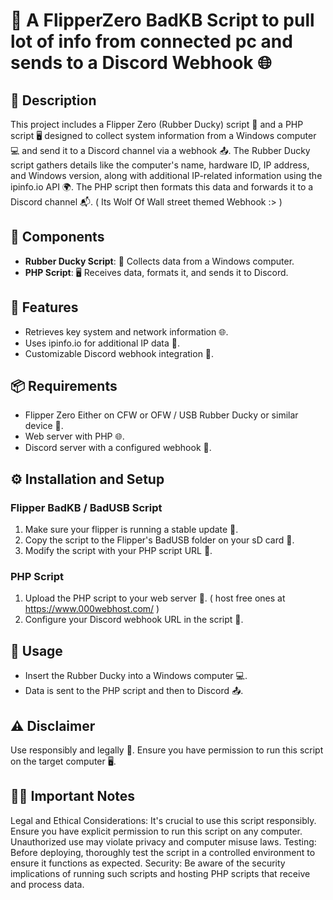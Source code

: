 # 🐬 A FlipperZero BadKB Script to pull lot of info from connected pc and sends to a Discord Webhook 🌐

## 📝 Description
This project includes a Flipper Zero (Rubber Ducky) script 🦆 and a PHP script 🖥️ designed to collect system information from a Windows computer 💻 and send it to a Discord channel via a webhook 📤. The Rubber Ducky script gathers details like the computer's name, hardware ID, IP address, and Windows version, along with additional IP-related information using the ipinfo.io API 🌍. The PHP script then formats this data and forwards it to a Discord channel 📬. ( Its Wolf Of Wall street themed Webhook :> )

## 🧩 Components
- **Rubber Ducky Script**: 🦆 Collects data from a Windows computer.
- **PHP Script**: 🖥️ Receives data, formats it, and sends it to Discord.

## 🌟 Features
- Retrieves key system and network information 🌐.
- Uses ipinfo.io for additional IP data 📍.
- Customizable Discord webhook integration 🎨.

## 📦 Requirements
- Flipper Zero Either on CFW or OFW / USB Rubber Ducky or similar device 🦆.
- Web server with PHP 🌐.
- Discord server with a configured webhook 🔗.

## ⚙️ Installation and Setup

### Flipper BadKB / BadUSB Script
1. Make sure your flipper is running a stable update 🔧.
2. Copy the script to the Flipper's BadUSB folder on your sD card 📂.
3. Modify the script with your PHP script URL 📝.

### PHP Script
1. Upload the PHP script to your web server 🚀. ( host free ones at https://www.000webhost.com/ )
2. Configure your Discord webhook URL in the script 🔗.

## 🚀 Usage
- Insert the Rubber Ducky into a Windows computer 💻.
- Data is sent to the PHP script and then to Discord 📤.

## ⚠️ Disclaimer
Use responsibly and legally 🚨. Ensure you have permission to run this script on the target computer 🖥️.

## 🙅‍♂️ Important Notes
Legal and Ethical Considerations: It's crucial to use this script responsibly. Ensure you have explicit permission to run this script on any computer. Unauthorized use may violate privacy and computer misuse laws.
Testing: Before deploying, thoroughly test the script in a controlled environment to ensure it functions as expected.
Security: Be aware of the security implications of running such scripts and hosting PHP scripts that receive and process data.
